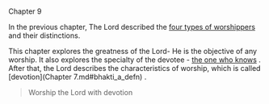 # <a name='_Toc488528600'></a>
Chapter 9


In the previous chapter, The Lord described the 
[four types of worshippers](four_types_of_worshippers)
 and their distinctions.

This chapter explores the greatness of the Lord- He is the objective of any worship. It also explores the specialty of the devotee - 
[the one who knows](jnAnI)
. After that, the Lord describes the characteristics of worship, which is called 
[devotion](Chapter 7.md#bhakti_a_defn)
.



<a name='applopener_143'></a>
> Worship the Lord with devotion



